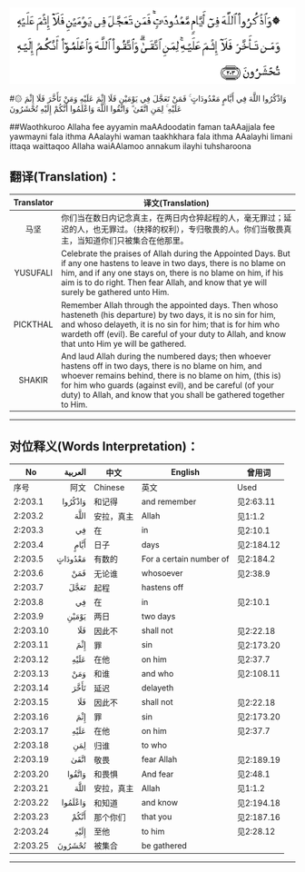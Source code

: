 ![002:203](images/002_203.gif)

#۞ وَاذْكُرُوا اللَّهَ فِي أَيَّامٍ مَعْدُودَاتٍ ۚ فَمَنْ تَعَجَّلَ فِي يَوْمَيْنِ فَلَا إِثْمَ عَلَيْهِ وَمَنْ تَأَخَّرَ فَلَا إِثْمَ عَلَيْهِ ۚ لِمَنِ اتَّقَىٰ ۗ وَاتَّقُوا اللَّهَ وَاعْلَمُوا أَنَّكُمْ إِلَيْهِ تُحْشَرُونَ 

##Waothkuroo Allaha fee ayyamin maAAdoodatin faman taAAajjala fee yawmayni fala ithma AAalayhi waman taakhkhara fala ithma AAalayhi limani ittaqa waittaqoo Allaha waiAAlamoo annakum ilayhi tuhsharoona 

## 翻译(Translation)：

| Translator | 译文(Translation)                                            |
| :--------: | ------------------------------------------------------------ |
|    马坚    | 你们当在数日内记念真主，在两日内仓猝起程的人，毫无罪过；延迟的人，也无罪过。（抉择的权利），专归敬畏的人。你们当敬畏真主，当知道你们只被集合在他那里。 |
|  YUSUFALI  | Celebrate the praises of Allah during the Appointed Days. But if any one hastens to leave in two days, there is no blame on him, and if any one stays on, there is no blame on him, if his aim is to do right. Then fear Allah, and know that ye will surely be gathered unto Him. |
|  PICKTHAL  | Remember Allah through the appointed days. Then whoso hasteneth (his departure) by two days, it is no sin for him, and whoso delayeth, it is no sin for him; that is for him who wardeth off (evil). Be careful of your duty to Allah, and know that unto Him ye will be gathered. |
|   SHAKIR   | And laud Allah during the numbered days; then whoever hastens off in two days, there is no blame on him, and whoever remains behind, there is no blame on him, (this is) for him who guards (against evil), and be careful (of your duty) to Allah, and know that you shall be gathered together to Him. |

---

## 对位释义(Words Interpretation)：

| No   | العربية | 中文    | English | 曾用词 |
| ---- | ------: | ------- | ------- | ------ |
| 序号 |    阿文 | Chinese | 英文    | Used   |
| 2:203.1  | وَاذْكُرُوا | 和记得     | and remember            | 见2:63.11  |
| 2:203.2  | اللَّهَ    | 安拉，真主 | Allah                   | 见1:1.2    |
| 2:203.3  | فِي      | 在         | in                      | 见2:10.1   |
| 2:203.4  | أَيَّامٍ    | 日子       | days                    | 见2:184.12 |
| 2:203.5  | مَعْدُودَاتٍ | 有数的     | For a certain number of | 见2:184.2  |
| 2:203.6  | فَمَنْ     | 无论谁     | whosoever               | 见2:38.9   |
| 2:203.7  | تَعَجَّلَ    | 起程       | hastens off             |            |
| 2:203.8  | فِي      | 在         | in                      | 见2:10.1   |
| 2:203.9  | يَوْمَيْنِ   | 两日       | two days                |            |
| 2:203.10 | فَلَا     | 因此不     | shall not               | 见2:22.18  |
| 2:203.11 | إِثْمَ     | 罪         | sin                     | 见2:173.20 |
| 2:203.12 | عَلَيْهِ    | 在他       | on him                  | 见2:37.7   |
| 2:203.13 | وَمَنْ     | 和谁       | and who                 | 见2:108.11 |
| 2:203.14 | تَأَخَّرَ    | 延迟       | delayeth                |            |
| 2:203.15 | فَلَا     | 因此不     | shall not               | 见2:22.18  |
| 2:203.16 | إِثْمَ     | 罪         | sin                     | 见2:173.20 |
| 2:203.17 | عَلَيْهِ    | 在他       | on him                  | 见2:37.7   |
| 2:203.18 | لِمَنِ     | 归谁       | to who                  |            |
| 2:203.19 | اتَّقَىٰ    | 敬畏       | fear Allah              | 见2:189.19 |
| 2:203.20 | وَاتَّقُوا  | 和畏惧     | And fear                | 见2:48.1   |
| 2:203.21 | اللَّهَ    | 安拉，真主 | Allah                   | 见1:1.2    |
| 2:203.22 | وَاعْلَمُوا | 和知道     | and know                | 见2:194.18 |
| 2:203.23 | أَنَّكُمْ    | 那个你们   | that you                | 见2:187.16 |
| 2:203.24 | إِلَيْهِ    | 至他       | to him                  | 见2:28.12  |
| 2:203.25 | تُحْشَرُونَ  | 被集合     | be gathered             |            |

---
